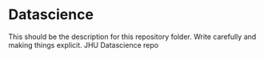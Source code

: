 Datascience
===========
This should be the description for this repository folder.
Write carefully and making things explicit.
JHU Datascience repo

